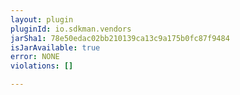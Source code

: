 ```yaml
---
layout: plugin
pluginId: io.sdkman.vendors
jarSha1: 78e50edac02bb210139ca13c9a175b0fc87f9484
isJarAvailable: true
error: NONE
violations: []

---
```

